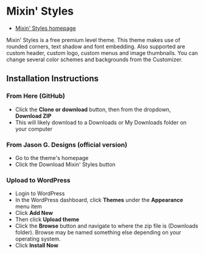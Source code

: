 # Mixin' Styles

* [Mixin' Styles homepage](https://www.jasong-designs.com/2011/11/30/mixin-styles/)

Mixin' Styles is a free premium level theme. This theme makes use of rounded corners, text shadow and font embedding. Also supported are custom header, custom logo, custom menus and image thumbnails. You can change several color schemes and backgrounds from the Customizer.

## Installation Instructions

### From Here (GitHub)
* Click the **Clone or download** button, then from the dropdown, **Download ZIP**
* This will likely download to a Downloads or My Downloads folder on your computer

### From Jason G. Designs (official version)
* Go to the theme's homepage
* Click the Download Mixin' Styles button

### Upload to WordPress
* Login to WordPress
* In the WordPress dashboard, click **Themes** under the **Appearance** menu item
* Click **Add New**
* Then click **Upload theme**
* Click the **Browse** button and navigate to where the zip file is (Downloads folder). Browse may be named something else depending on your operating system.
* Click **Install Now**
